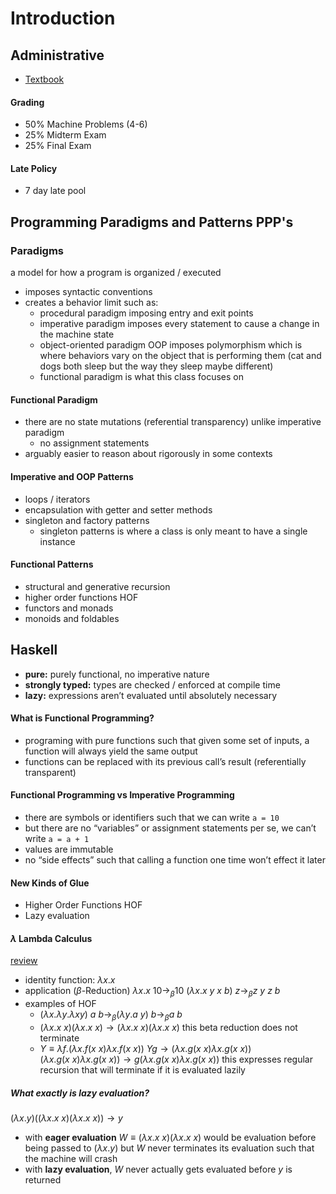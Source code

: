 # Introduction

## Administrative

- [Textbook](http://learnyouahaskell.com/chapters)

#### Grading

* 50% Machine Problems (4-6)
* 25% Midterm Exam
* 25% Final Exam

#### Late Policy

- 7 day late pool

## Programming Paradigms and Patterns PPP's

### Paradigms

a model for how a program is organized / executed

- imposes syntactic conventions
- creates a behavior limit such as:
  - procedural paradigm imposing entry and exit points
  - imperative paradigm imposes every statement to cause a change in the machine state
  - object-oriented paradigm OOP imposes polymorphism which is where behaviors vary on the object that is performing them (cat and dogs both sleep but the way they sleep maybe different)
  - functional paradigm is what this class focuses on

#### Functional Paradigm

- there are no state mutations (referential transparency) unlike imperative paradigm
  - no assignment statements
- arguably easier to reason about rigorously in some contexts

#### Imperative and OOP Patterns

- loops / iterators 
- encapsulation with getter and setter methods
- singleton and factory patterns
  - singleton patterns is where a class is only meant to have a single instance

#### Functional Patterns

- structural and generative recursion
- higher order functions HOF
- functors and monads
- monoids and foldables

## Haskell

- **pure:** purely functional, no imperative nature
- **strongly typed:** types are checked / enforced at compile time
- **lazy:** expressions aren’t evaluated until absolutely necessary

#### What is Functional Programming?

- programing with pure functions such that given some set of inputs, a function will always yield the same output
- functions can be replaced with its previous call’s result (referentially transparent)

#### Functional Programming vs Imperative Programming

- there are symbols or identifiers such that we can write `a = 10`
- but there are no “variables” or assignment statements per se, we can’t write `a = a + 1`
- values are immutable
- no “side effects” such that calling a function one time won’t effect it later

#### New Kinds of Glue

- Higher Order Functions HOF
- Lazy evaluation

#### $\lambda$ Lambda Calculus

[review](https://docs.google.com/document/d/1zTDDIwiadYjlI10easVbRe8Ba9b4d1wfuiUTrDNxNAM/edit)

- identity function: $\lambda x.x$
- application ($\beta$-Reduction)
  $\lambda x.x \ 10 \rightarrow_\beta 10$
  $(\lambda x.x \ y \ x \ b) \ z \rightarrow_\beta z \ y \ z \ b$
- examples of HOF
  - $(\lambda x.\lambda y.\lambda xy) \ a \ b \rightarrow_\beta (\lambda y.a \ y) \ b \rightarrow_\beta a \ b$
  - $(\lambda x.x \ x)(\lambda x.x \ x) \rightarrow (\lambda x.x \ x)(\lambda x.x \ x)$
    this beta reduction does not terminate
  - $Y \equiv \lambda f.(\lambda x.f(x \ x) \lambda x.f(x \ x))$
    $Y g \rightarrow (\lambda x.g(x \ x)\lambda x.g(x \ x))$
    $(\lambda x.g(x \ x)\lambda x.g(x \ x)) \rightarrow g (\lambda x.g(x \ x)\lambda x.g(x \ x))$
    this expresses regular recursion that will terminate if it is evaluated lazily

##### What exactly is lazy evaluation?

$(\lambda x.y)((\lambda x.x \ x)(\lambda x.x \ x)) \rightarrow y$

* with **eager evaluation**  $W \equiv (\lambda x.x \ x)(\lambda x.x \ x)$ would be evaluation before being passed to $(\lambda x.y)$ but $W$ never terminates its evaluation such that the machine will crash
* with **lazy evaluation**, $W$ never actually gets evaluated before $y$ is returned


